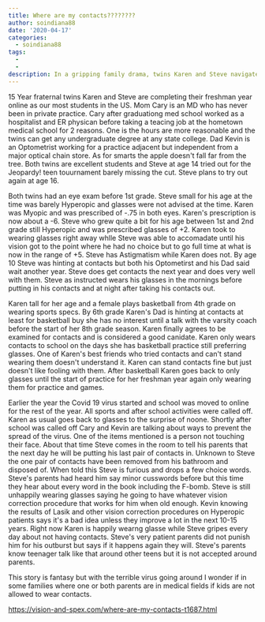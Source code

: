 ```yaml
---
title: Where are my contacts????????
author: soindiana88
date: '2020-04-17'
categories:
  - soindiana88
tags:
  - 
  - 
description: In a gripping family drama, twins Karen and Steve navigate online school and their contrasting vision correction choices.
---
```

15 Year fraternal twins Karen and Steve are completing their freshman year online as our most students in the US. Mom Cary is an MD who has never been in private practice. Cary after graduationg med school worked as a hospitalist and ER physican before taking a teacing job at the hometown medical school for 2 reasons. One is the hours are more reasonable and the twins can get any undergraduate degree at any state college. Dad Kevin is an Optometrist working for a practice adjacent but independent from a major optical chain store. As for smarts the apple doesn't fall far from the tree. Both twins are excellent students and Steve at age 14 tried out for the Jeopardy! teen touurnament barely missing the cut. Steve plans to try out again at age 16.

Both twins had an eye exam before 1st grade. Steve small for his age at the time was barely Hyperopic and glasses were not advised at the time. Karen was Myopic and was prescribed of -.75 in both eyes. Karen's prescription is now about a -6. Steve who grew quite a bit for his age between 1st and 2nd grade still Hyperopic and was prescribed glasses of +2. Karen took to wearing glasses right away whlle Steve was able to accomadate until his vision got to the point where he had no choice but to go full time at what is now in the range of +5. Steve has Astigmatism while Karen does not. By age 10 Steve was hinting at contacts but both his Optometirst and his Dad said wait another year. Steve does get contacts the next year and does very well with them. Steve as instructed wears his glasses in the mornings before putting in his contacts and at night after taking his contacts out. 

Karen tall for her age and a female plays basketball from 4th grade on wearing sports specs. By 6th grade Karen's Dad is hinting at contacts at least for basketball buy she has no interest until a talk with the varsity coach before the start of her 8th grade season. Karen finally agrees to be examined for contacts and is considered a good canidate. Karen only wears contacts to school on the days she has basketball practice still preferring glasses. One of Karen's best friends who tried contacts and can't stand wearing them doesn't understand it. Karen can stand contacts fine but just doesn't like fooling with them. After basketball Karen goes back to only glasses until the start of practice for her freshman year again only wearing them for practice and games.

Earlier the year the Covid 19 virus started and school was moved to online for the rest of the year. All sports and after school activities were called off. Karen as usual goes back to glasses to the surprise of noone. Shortly after school was called off Cary and Kevin are talking about ways to prevent the spread of the virus. One of the items mentioned is a person not touching their face. About that time Steve comes in the room to tell his parents that the next day he will be putting his last pair of contacts in. Unknown to Steve the one pair of contacts have been removed from his bathroom and disposed of. When told this Steve is furious and drops a few choice words. Steve's parents had heard him say minor cusswords before but this time they hear about every word in the book including the F-bomb. Steve is still unhappily wearing glasses saying he going to have whatever vision correction procedure that works for him when old enough. Kevin knowing the results of Lasik and other vision correction procedures on Hyperopic patients says it's a bad idea unless they improve a lot in the next 10-15 years. Right now Karen is happily wearng glasse while Steve gripes every day about not having contacts. Steve's very patient parents did not punish him for his outburst but says if it happens again they will. Steve's parents know teenager talk like that around other teens but it is not accepted around parents. 

This story is fantasy but with the terrible virus going around I wonder if in some families where one or both parents are in medical fields if kids are not allowed to wear contacts.

https://vision-and-spex.com/where-are-my-contacts-t1687.html